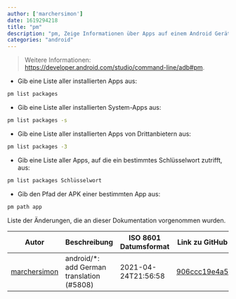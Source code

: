 ```yaml
---
author: ['marchersimon']
date: 1619294218
title: "pm"
description: "pm, Zeige Informationen über Apps auf einem Android Gerät."
categories: "android"
---
```

> Weitere Informationen: <https://developer.android.com/studio/command-line/adb#pm>.

- Gib eine Liste aller installierten Apps aus:

```bash
pm list packages
```

- Gib eine Liste aller installierten System-Apps aus:

```bash
pm list packages -s
```

- Gib eine Liste aller installierten Apps von Drittanbietern aus:

```bash
pm list packages -3
```

- Gib eine Liste aller Apps, auf die ein bestimmtes Schlüsselwort zutrifft, aus:

```bash
pm list packages Schlüsselwort
```

- Gib den Pfad der APK einer bestimmten App aus:

```bash
pm path app
```
Liste der Änderungen, die an dieser Dokumentation vorgenommen wurden.


Autor | Beschreibung | ISO 8601 Datumsformat | Link zu GitHub
------|-----|-----|-----
[marchersimon](mailto:50295997+marchersimon@users.noreply.github.com) | android/*: add German translation (#5808) | 2021-04-24T21:56:58 | [906ccc19e4a5](https://github.com/tldr-pages/tldr/commit/906ccc19e4a52da93874a6797b29412359e658b4)


